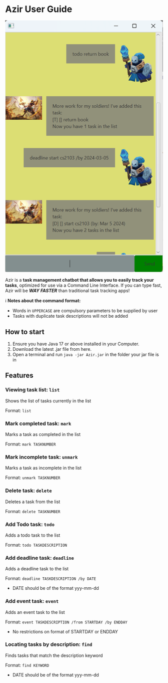 # Azir User Guide

![Ui.png](Ui.png)

Azir is a **task management chatbot that allows you 
to easily track your tasks**, optimized for use 
via a Command Line Interface. If you can type fast, 
Azir will be ***WAY FASTER*** than traditional task tracking apps!

ℹ️ **Notes about the command format:**

- Words in `UPPERCASE` are compulsory parameters to be supplied by user
- Tasks with duplicate task descriptions will not be added

## How to start
1. Ensure you have Java 17 or above installed in your Computer. 
2. Download the latest .jar file from here. 
3. Open a terminal and run `java -jar Azir.jar` 
in the folder your jar file is in

## Features

### Viewing task list: `list`
Shows the list of tasks currently in the list

Format: `list`   

### Mark completed task: `mark`
Marks a task as completed in the list

Format: `mark TASKNUMBER`

### Mark incomplete task: `unmark`
Marks a task as incomplete in the list

Format: `unmark TASKNUMBER`

### Delete task: `delete`
Deletes a task from the list

Format: `delete TASKNUMBER`

### Add Todo task: `todo`
Adds a todo task to the list

Format: `todo TASKDESCRIPTION`

### Add deadline task: `deadline`
Adds a deadline task to the list

Format: `deadline TASKDESCRIPTION /by DATE`
- DATE should be of the format yyy-mm-dd

### Add event task: `event`
Adds an event task to the list

Format: `event TASKDESCRIPTION /from STARTDAY /by ENDDAY`
- No restrictions on format of STARTDAY or ENDDAY

### Locating tasks by description: `find`
Finds tasks that match the description keyword

Format: `find KEYWORD`
- DATE should be of the format yyy-mm-dd